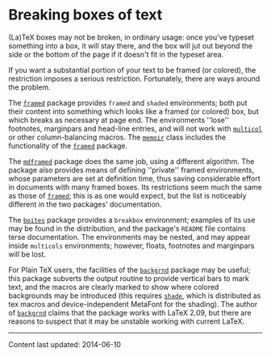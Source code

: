 # Breaking boxes of text

(La)TeX boxes may not be broken, in ordinary usage: once you've
typeset something into a box, it will stay there, and the box will jut
out beyond the side or the bottom of the page if it doesn't fit in the
typeset area.

If you want a substantial portion of your text to be framed (or
colored), the restriction imposes a serious restriction.
Fortunately, there are ways around the problem.

The [`framed`](http://ctan.org/pkg/framed) package provides `framed` and
`shaded` environments; both put their content into
something which looks like a framed (or colored) box, but which
breaks as necessary at page end.  The environments ''lose'' footnotes,
marginpars and head-line entries, and will not work with
[`multicol`](http://ctan.org/pkg/multicol) or other column-balancing macros.  The
[`memoir`](http://ctan.org/pkg/memoir) class includes the functionality of the
[`framed`](http://ctan.org/pkg/framed) package.

The [`mdframed`](http://ctan.org/pkg/mdframed) package does the same job, using a different
algorithm.  The package also provides means of defining
''private'' framed environments, whose parameters are set at definition
time, thus saving considerable effort in documents with many framed
boxes.  Its restrictions seem much the same as those of
[`framed`](http://ctan.org/pkg/framed); this is as one would expect, but the list is
noticeably different in the two packages' documentation.

The [`boites`](http://ctan.org/pkg/boites) package provides a `breakbox`
environment; examples of its use may be found in the distribution, and
the package's `README` file contains terse documentation.  The
environments may be nested, and may appear inside
`multicols` environments; however, floats, footnotes and
marginpars will be lost.

For Plain TeX users, the facilities of the [`backgrnd`](http://ctan.org/pkg/backgrnd)
package may be useful; this package subverts the output routine to
provide vertical bars to mark text, and the macros are clearly marked
to show where colored backgrounds may be introduced (this requires
[`shade`](http://ctan.org/pkg/shade), which is distributed as tex macros and
device-independent MetaFont for the shading).  The author of
[`backgrnd`](http://ctan.org/pkg/backgrnd) claims that the package works with LaTeX 2.09, but
there are reasons to suspect that it may be unstable working with
current LaTeX.


----

Content last updated: 2014-06-10
